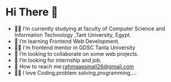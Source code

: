 # Hi There :wave:
- :student: I’m currently studying at faculty of Computer Science and Information Technology ,Tant University, Egypt.
-  :notebook_with_decorative_cover: I’m learning Frontend Web Development.
-  :woman_technologist: I'm frontend mentor in GDSC Tanta University
- :handshake: I’m looking to collaborate on some web projects.
- :pray: I’m looking for internship and job.
- :fax: How to reach me:[rahmaaesmail26@gmail.com](rahmaaesmail26@gmail.com)
- :technologist: I love Coding,problem solving,programming....
